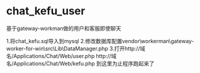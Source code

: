 # chat_kefu_user
基于gateway-workman做的用户和客服即使聊天

1.将chat_kefu.sql导入到mysql
2.修改数据库配置vendor\workerman\gateway-worker-for-win\src\Lib\DataManager.php
3.打开http://域名/Applications/Chat/Web/user.php 
http://域名/Applications/Chat/Web/kefu.php
到这里为止程序跑起来了

